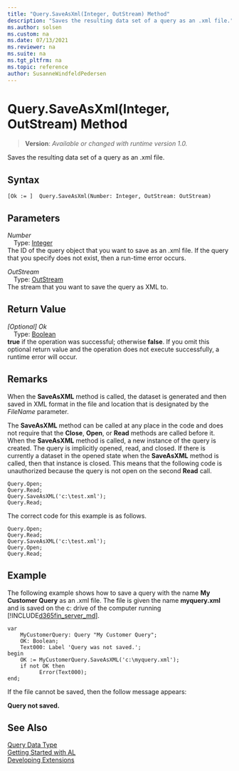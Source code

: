 ```yaml
---
title: "Query.SaveAsXml(Integer, OutStream) Method"
description: "Saves the resulting data set of a query as an .xml file."
ms.author: solsen
ms.custom: na
ms.date: 07/13/2021
ms.reviewer: na
ms.suite: na
ms.tgt_pltfrm: na
ms.topic: reference
author: SusanneWindfeldPedersen
---
```

[//]: # (START>DO_NOT_EDIT)
[//]: # (IMPORTANT:Do not edit any of the content between here and the END>DO_NOT_EDIT.)
[//]: # (Any modifications should be made in the .xml files in the ModernDev repo.)
# Query.SaveAsXml(Integer, OutStream) Method
> **Version**: _Available or changed with runtime version 1.0._

Saves the resulting data set of a query as an .xml file.


## Syntax
```AL
[Ok := ]  Query.SaveAsXml(Number: Integer, OutStream: OutStream)
```
## Parameters
*Number*  
&emsp;Type: [Integer](../integer/integer-data-type.md)  
The ID of the query object that you want to save as an .xml file. If the query that you specify does not exist, then a run-time error occurs.
        
*OutStream*  
&emsp;Type: [OutStream](../outstream/outstream-data-type.md)  
The stream that you want to save the query as XML to.  


## Return Value
*[Optional] Ok*  
&emsp;Type: [Boolean](../boolean/boolean-data-type.md)  
**true** if the operation was successful; otherwise **false**.   If you omit this optional return value and the operation does not execute successfully, a runtime error will occur.  


[//]: # (IMPORTANT: END>DO_NOT_EDIT)

## Remarks  

When the **SaveAsXML** method is called, the dataset is generated and then saved in XML format in the file and location that is designated by the *FileName* parameter.  

The **SaveAsXML** method can be called at any place in the code and does not require that the **Close**, **Open**, or **Read** methods are called before it. When the **SaveAsXML** method is called, a new instance of the query is created. The query is implicitly opened, read, and closed. If there is currently a dataset in the opened state when the **SaveAsXML** method is called, then that instance is closed. This means that the following code is unauthorized because the query is not open on the second **Read** call.  

```al
Query.Open;  
Query.Read;  
Query.SaveAsXML('c:\test.xml');  
Query.Read;   
```  

The correct code for this example is as follows.  

```al
Query.Open;  
Query.Read;  
Query.SaveAsXML('c:\test.xml');  
Query.Open;  
Query.Read;   
```  

## Example

The following example shows how to save a query with the name **My Customer Query** as an .xml file. The file is given the name **myquery.xml** and is saved on the c: drive of the computer running [!INCLUDE[d365fin_server_md](../../includes/d365fin_server_md.md)].  


```al
var
    MyCustomerQuery: Query "My Customer Query";
    OK: Boolean;
    Text000: Label 'Query was not saved.';
begin
    OK := MyCustomerQuery.SaveAsXML('c:\myquery.xml');  
    if not OK then
          Error(Text000);  
end;
```  

If the file cannot be saved, then the follow message appears:  

**Query not saved.**

## See Also
[Query Data Type](query-data-type.md)  
[Getting Started with AL](../../devenv-get-started.md)  
[Developing Extensions](../../devenv-dev-overview.md)